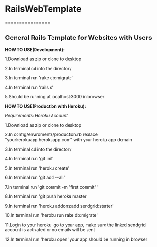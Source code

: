 <h1>RailsWebTemplate</h1>
================

<h2>General Rails Template for Websites with Users</h2>

<b>HOW TO USE(Development):</b>

<p>1.Download as zip or clone to desktop</p>
<p>2.In terminal cd into the directory </p>
<p>3.In terminal run 'rake db:migrate'</p>
<p>4.In terminal run 'rails s'</p>
<p>5.Should be running at localhost:3000 in browser</p>

<b>HOW TO USE(Production with Heroku):</b>

<i>Requirements: Heroku Account</i>

<p>1.Download as zip or clone to desktop</p>
<p>2.In config/enviroments/production.rb replace "yourherokuapp.herokuapp.com" with your heroku app domain
<p>3.In terminal cd into the directory </p>
<p>4.In terminal run 'git init'</p>
<p>5.In terminal run 'heroku create'</p>
<p>6.In terminal run 'git add --all'</p>
<p>7.In terminal run 'git commit -m "first commit"'</p>
<p>8.In terminal run 'git push heroku master'</p>
<p>9.In terminal run 'heroku addons:add sendgrid:starter'</p>
<p>10.In terminal run 'heroku run rake db:migrate'</p>
<p>11.Login to your heroku, go to your app, make sure the linked sendgrid account is activated or no emails will be sent
<p>12.In terminal run 'heroku open' your app should be running in browser</p>


